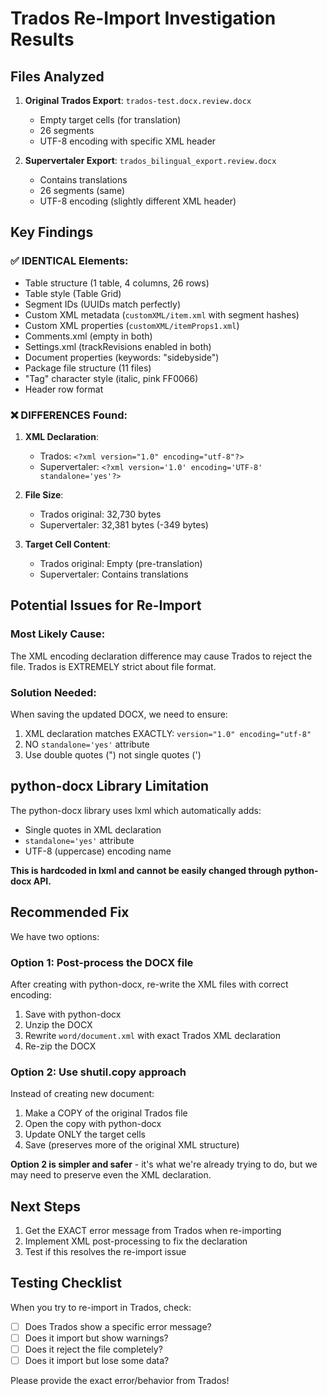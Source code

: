 # Trados Re-Import Investigation Results

## Files Analyzed

1. **Original Trados Export**: `trados-test.docx.review.docx`
   - Empty target cells (for translation)
   - 26 segments
   - UTF-8 encoding with specific XML header

2. **Supervertaler Export**: `trados_bilingual_export.review.docx`
   - Contains translations
   - 26 segments (same)
   - UTF-8 encoding (slightly different XML header)

## Key Findings

### ✅ IDENTICAL Elements:
- Table structure (1 table, 4 columns, 26 rows)
- Table style (Table Grid)
- Segment IDs (UUIDs match perfectly)
- Custom XML metadata (`customXML/item.xml` with segment hashes)
- Custom XML properties (`customXML/itemProps1.xml`)
- Comments.xml (empty in both)
- Settings.xml (trackRevisions enabled in both)
- Document properties (keywords: "sidebyside")
- Package file structure (11 files)
- "Tag" character style (italic, pink FF0066)
- Header row format

### ❌ DIFFERENCES Found:

1. **XML Declaration**:
   - Trados: `<?xml version="1.0" encoding="utf-8"?>`
   - Supervertaler: `<?xml version='1.0' encoding='UTF-8' standalone='yes'?>`

2. **File Size**:
   - Trados original: 32,730 bytes
   - Supervertaler: 32,381 bytes (-349 bytes)

3. **Target Cell Content**:
   - Trados original: Empty (pre-translation)
   - Supervertaler: Contains translations

## Potential Issues for Re-Import

### Most Likely Cause:
The XML encoding declaration difference may cause Trados to reject the file. Trados is EXTREMELY strict about file format.

### Solution Needed:
When saving the updated DOCX, we need to ensure:
1. XML declaration matches EXACTLY: `version="1.0" encoding="utf-8"`
2. NO `standalone='yes'` attribute
3. Use double quotes (") not single quotes (')

## python-docx Library Limitation

The python-docx library uses lxml which automatically adds:
- Single quotes in XML declaration
- `standalone='yes'` attribute  
- UTF-8 (uppercase) encoding name

**This is hardcoded in lxml and cannot be easily changed through python-docx API.**

## Recommended Fix

We have two options:

### Option 1: Post-process the DOCX file
After creating with python-docx, re-write the XML files with correct encoding:
1. Save with python-docx
2. Unzip the DOCX
3. Rewrite `word/document.xml` with exact Trados XML declaration
4. Re-zip the DOCX

### Option 2: Use shutil.copy approach
Instead of creating new document:
1. Make a COPY of the original Trados file
2. Open the copy with python-docx
3. Update ONLY the target cells
4. Save (preserves more of the original XML structure)

**Option 2 is simpler and safer** - it's what we're already trying to do, but we may need to preserve even the XML declaration.

## Next Steps

1. Get the EXACT error message from Trados when re-importing
2. Implement XML post-processing to fix the declaration
3. Test if this resolves the re-import issue

## Testing Checklist

When you try to re-import in Trados, check:
- [ ] Does Trados show a specific error message?
- [ ] Does it import but show warnings?
- [ ] Does it reject the file completely?
- [ ] Does it import but lose some data?

Please provide the exact error/behavior from Trados!
